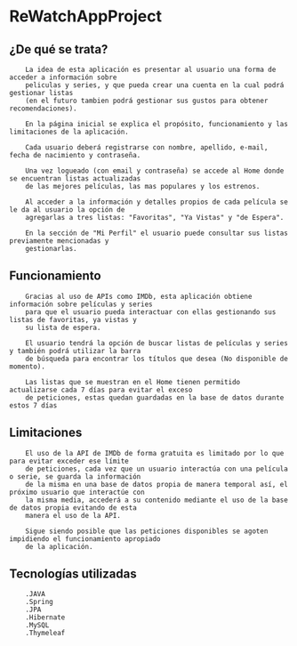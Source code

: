 # ReWatchAppProject
##  ¿De qué se trata?
        La idea de esta aplicación es presentar al usuario una forma de acceder a información sobre 
        peliculas y series, y que pueda crear una cuenta en la cual podrá gestionar listas 
        (en el futuro tambien podrá gestionar sus gustos para obtener recomendaciones).
        
        En la página inicial se explica el propósito, funcionamiento y las limitaciones de la aplicación. 
        
        Cada usuario deberá registrarse con nombre, apellido, e-mail, fecha de nacimiento y contraseña.
        
        Una vez logueado (con email y contraseña) se accede al Home donde se encuentran listas actualizadas 
        de las mejores películas, las mas populares y los estrenos.
        
        Al acceder a la información y detalles propios de cada película se le da al usuario la opción de 
        agregarlas a tres listas: "Favoritas", "Ya Vistas" y "de Espera".
        
        En la sección de "Mi Perfil" el usuario puede consultar sus listas previamente mencionadas y 
        gestionarlas.
        
## Funcionamiento
        Gracias al uso de APIs como IMDb, esta aplicación obtiene información sobre películas y series 
        para que el usuario pueda interactuar con ellas gestionando sus listas de favoritas, ya vistas y 
        su lista de espera.
        
        El usuario tendrá la opción de buscar listas de películas y series y también podrá utilizar la barra
        de búsqueda para encontrar los títulos que desea (No disponible de momento).
        
        Las listas que se muestran en el Home tienen permitido actualizarse cada 7 días para evitar el exceso
        de peticiones, estas quedan guardadas en la base de datos durante estos 7 días 
        
## Limitaciones
        El uso de la API de IMDb de forma gratuita es limitado por lo que para evitar exceder ese límite 
        de peticiones, cada vez que un usuario interactúa con una película o serie, se guarda la información
        de la misma en una base de datos propia de manera temporal así, el próximo usuario que interactúe con
        la misma media, accederá a su contenido mediante el uso de la base de datos propia evitando de esta 
        manera el uso de la API.
        
        Sigue siendo posible que las peticiones disponibles se agoten impidiendo el funcionamiento apropiado
        de la aplicación.
        
## Tecnologías utilizadas
        .JAVA
        .Spring
        .JPA
        .Hibernate
        .MySQL
        .Thymeleaf
